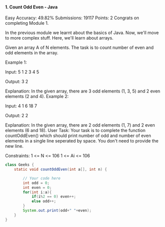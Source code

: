 #### 1. Count Odd Even - Java 
Easy Accuracy: 49.82% Submissions: 19117 Points: 2
Congrats on completing Module 1.

In the previous module we learnt about the basics of Java.  Now, we'll move to more complex stuff. Here, we'll learn about arrays.

Given an array A of N elements. The task is to count number of even and odd elements in the array.

Example 1:

Input:
5
1 2 3 4 5

Output:
3 2

Explanation:
In the given array, there are 3 odd elements 
(1, 3, 5) and 2 even elements (2 and 4).
Example 2:

Input:
4
1 6 18 7

Output:
2 2

Explanation:
In the given array, there are 2 odd
elements (1, 7) and 2 even elements (6 and 18).
User Task:
Your task is to complete the function countOddEven() which should print number of odd and number of even elements in a single line seperated by space. You don't need to provide the new line.

Constraints:
1 <= N <= 106
1 <= Ai <= 106
```java
class Geeks {
    static void countOddEven(int a[], int n) {

        // Your code here
        int odd = 0;
        int even = 0;
        for(int i:a){
            if(i%2 == 0) even++;
            else odd++;
        }
        System.out.print(odd+" "+even);
    }
}
```
